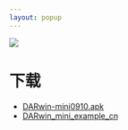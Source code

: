 ```yaml
---
layout: popup
---
```


![](/assets/images/edu/mini/darwin_mini_71.jpg)

# 下载

- [DARwin-mini0910.apk](http://support.robotis.com/cn/baggage_files/darwinmini/darwin-mini_0910.apk)
- [DARwin_mini_example_cn](http://support.robotis.com/cn/baggage_files/darwinmini/darwin_mini_example_cn.zip)
